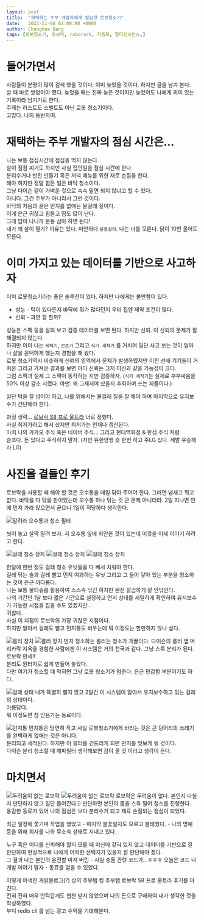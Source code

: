 ```yaml
---
layout: post
title:  "재택하는 주부 개발자에게 필요한 로봇청소기"
date:   2023-11-08 02:00:00 +0900
author: Changbae Bang
tags: [로봇청소기, 로보락, roborock, 자동화, 멀티인스턴스,]
---
```


# 들어가면서
사람들이 분명이 많이 검색 했을 것이다.  이미 늦었을 것이다.  하지만 글을 남겨 본다.  
살 때 바로 썼었어야 했다. 늦었을 때는 진짜 늦은 것이지만 늦었어도 나에게 의미 있는 기록이라 남기기로 한다.  
주제는 러스트도 스벨트도 아닌 로봇 청소기이다.  
고맙다. 나의 동반자여.


# 재택하는 주부 개발자의 점심 시간은...
나는 보통 점심시간에 점심을 먹지 않는다.  
살이 점점 찌기도 하지만 사실 집안일을 점심 시간에 한다.  
분리수거나 반찬 만들기 혹은 저녁 메뉴를 위한 재로 손질을 한다.  
해야 하지만 정말 힘든 일은 바닥 청소이다.  
그냥 다이슨 같이 가벼운 것으로 슥슥 밀면 되지 않냐고 할 수 있다.  
아니다. 그건 주부가 아니라서 그런 것이다.  
바닥의 처음과 끝은 먼지를 없애는 물걸래 질이다.  
이게 은근 귀찮고 힘들고 땀도 많이 난다.  
그래 땀이 나니까 운동 삼아 하면 된다!  
내가 왜 살이 찔가? 이유는 있다. 미안하다 `운동삼아`. 나는 너를 모른다. 닭이 10번 울어도 모른다.  


# 이미 가지고 있는 데이터를 기반으로 사고하자
이미 로봇청소기라는 좋은 솔루션이 있다. 하지만 나에게는 불안함이 있다.

* 성능 - 턱이 있다든지 바닥에 뭐가 많다던지 우리 집엔 제약 조건이 많다.
* 신뢰 - 과연 잘 할까?

성능은 스팩 등을 살펴 보고 검증 데이터를 보면 된다. 하지만 신뢰. 이 신뢰의 문제가 잘 해결되지 않는다.  
하지만 이미 나는 `세탁기`, `건조기` 그리고 `식기 세척기` 를 거치며 일단 사고 보는 것이 얼마나 삶을 윤택하게 했는지 경험을 해 왔다.  
로봇 청소기역시 비슷하게 신뢰의 영역에서 문제가 발생하였지만 이전 선배 기기들이 거처온 그리고 가져온 결과를 보면 아마 신뢰는 그저 미신과 같을 가능성이 크다.  
그럼 스팩과 실제 그 스팩이 동작하는 지만 검증하자.
(`식기 세척기`는 실제로 부부싸움을 50% 이상 감소 시켰다. 아맨. 왜 그제서야 샀을지 후회하며 쓰는 제품이다.)

일단 턱을 잘 넘어야 하고, 나를 위해서는 물걸레 질을 잘 해야 하며 마지막으로 유지보수가 간단해야 한다.

과정 생략... [로보락 S8 프로 울트라](https://kr.roborock.com/pages/roborock-s8-pro-ultra?gad_source=1&gclid=CjwKCAiA3aeqBhBzEiwAxFiOBisGKJVU_EeE1UWnajuTSeHf_4cMghndwxrLB1mvy3ozg2InBTvySBoCn-wQAvD_BwE) 너로 정했다.  
사실 최저가라고 해서 샀지만 최저가는 언제나 갱신된다.  
마치 나의 카카오 주식 혹은 네이버 주식... 그리고 현대백화점 & 한섬 주식 처럼  
슬프다. 돈 있다고 주식하지 말자. (지만 유한양행 숏 한번 하고 주LG 샀다. 제발 우승해라 LG)

# 사진을 곁들인 후기
로보락을 사용할 때 해야 할 것은 오수통을 매일 닦아 주어야 한다. 그러면 냄새고 뭐고 없다. 바닥을 다 닦을 판이었는데 오수통 하나 닦는 것 큰 문제 아니더라.  2일 지나면 안에 먼지 가라 앉으면서 굳으니 1일이 적당하다 생각한다.  

![말려라 오수통과 청소 필터](../assets/img/roborock/1.jpg)

씻어 놓고 살짝 말려 보자. 저 오수통 옆에 희안한 것이 있는데 이것을 이제 이야기 하려고 한다.


![걸레 청소 장치](../assets/img/roborock/2.jpg)
![걸레 청소 장치](../assets/img/roborock/3.jpg)
![걸레 청소 장치](../assets/img/roborock/4.jpg)

한달에 한번 정도 걸레 청소 유닛들을 다 빼서 치워야 한다.  
걸레 닦는 솔과 걸레 빨고 먼지 여과하는 유닛 그리고 그 들이 닿아 있는 부분을 청소하는 것이 은근 까다롭다.  
나는 보통 물티슈를 활용하여 스스슥 닦긴 하지만 완전 깔끔하게 잘 안닦인다.  
나의 기간인 1달 보다 짧은 기간으로 설정하고 먼지 상태를 세밀하게 확인하여 유지보수가 가능한 시점을 잡을 수도 있겠지만...  
귀찮다.  
사실 이 지점이 로보락의 가장 귀찮은 지점이다.  
하지만 알아서 걸레도 빨고 먼지통도 비우는데 뭐 이정도는 할만하지 않나 싶다.  


![롤러 장치](../assets/img/roborock/5.jpg)
![롤러 장치](../assets/img/roborock/6.jpg)
먼지 청소하는 롤러는 청소가 개꿀이다. 다이슨의 롤러 옆 머리카락 지옥을 경험한 사람에겐 이 시스템은 거의 천국과 같다.  그냥 스륵 분리가 된다.  
로보락 만세!!  
분리도 원터치로 쉽게 만들어 놓았다.  
다만 여기가 청소할 때 막히면 그냥 로봇 청소기가 멈춘다. 은근 민감함 부분이기도 하다.  

![걸레 상태](../assets/img/roborock/7.jpg)
내가 특별히 빨지 않고 2달간 이 시스템이 알아서 유지보수하고 있는 걸래의 상태이다.  
아름답다.  
뭐 이정도면 참 믿음가는 동료이다.

![먼지통](../assets/img/roborock/8.jpg)
먼지통은 당연히 작고 사실 로봇청소기에게 바라는 것은 큰 덩어리의 쓰래기를 완벽하게 없애는 것은 아니다.  
분리되고 세척된다.  하지만 이 필터를 건드리게 되면 먼지를 맛보게 될 것이다.  
다이슨 분리 청소할 때 해파필터 생각해보면 감이 올 것 이라고 생각이 든다.


# 마치면서
![두려움이 없는 로보락](../assets/img/roborock/9.jpg)
![두려움이 없는 로보락](../assets/img/roborock/10.jpg)
로보락은 두려움이 없다. 본인지 다칠지 판단하지 않고 일단 들어간다고 판단하면 본인의 몸을 스윽 밀어 청소를 진행한다.  
용감한 동료가 있어 나의 점심은 보다 분리수거 되고 재료 손질되는 점심이 되었다.  

최근 일정에 쫓기며 작업을 했었고 - 마지막 불꽃일지도 모르고 불태웠다. - 나의 명예 등을 위해 회사를 나와 무소속 상태로 지내고 있다.  

누구 혹은 어디를 신뢰해야 할지 모를 때 미신에 갖혀 있지 않고 데이터를 기반으로 잘 판단하여 현실적으로 나에게 어떠한 선택지가 있을지 잘 판단해야 겠다.  
그 결과 나는 본인의 온전함 마져 버린 - 사실 충돌 관련 코드가...ㅎㅎㅎ 오늘은 코드 나 개발 이야기 말자 - 동료를 얻을 수 있었다.  

이렇게 어색한 개발블로그(?) 상의 주부탬 킹 주부탬 로보락 S8 프로 울트라 후기를 마친다.  
전혀 전혀 매우 안탁갑게도 협찬 받지 않았으며 나의 돈으로 구매하여 내가 생각한 것을 작성하였다.  
부디 redis cli 를 넘는 광고 수익을 기대해본다.
